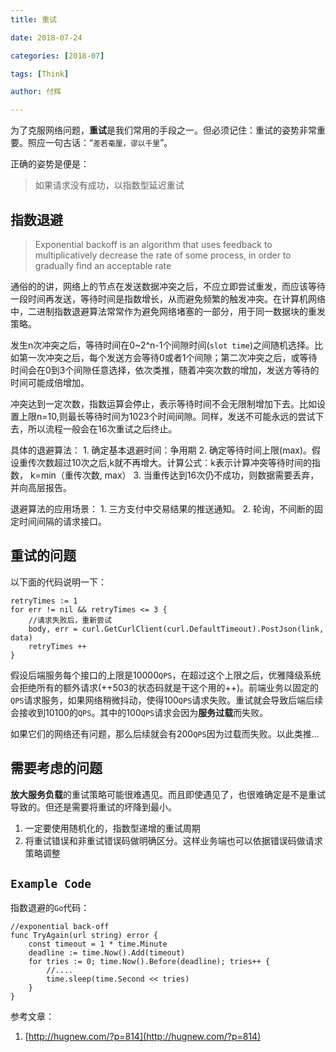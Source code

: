 ```yaml
---
title: 重试

date: 2018-07-24

categories: [2018-07]

tags: [Think]

author: 付辉

---
```


为了克服网络问题，**重试**是我们常用的手段之一。但必须记住：重试的姿势非常重要。照应一句古话：“`差若毫厘，谬以千里`”。

正确的姿势是便是：



> 如果请求没有成功，以指数型延迟重试

## 指数退避
> Exponential backoff is an algorithm that uses feedback to multiplicatively decrease the rate of some process, in order to gradually find an acceptable rate

通俗的的讲，网络上的节点在发送数据冲突之后，不应立即尝试重发，而应该等待一段时间再发送，等待时间是指数增长，从而避免频繁的触发冲突。在计算机网络中，二进制指数退避算法常常作为避免网络堵塞的一部分，用于同一数据块的重发策略。

发生n次冲突之后，等待时间在0~2^n-1个间隙时间(`slot time`)之间随机选择。比如第一次冲突之后，每个发送方会等待0或者1个间隙；第二次冲突之后，或等待时间会在0到3个间隙任意选择，依次类推，随着冲突次数的增加，发送方等待的时间可能成倍增加。

冲突达到一定次数，指数运算会停止，表示等待时间不会无限制增加下去。比如设置上限n=10,则最长等待时间为1023个时间间隙。同样，发送不可能永远的尝试下去，所以流程一般会在16次重试之后终止。

具体的退避算法：
    1. 确定基本退避时间：争用期
    2. 确定等待时间上限(max)。假设重传次数超过10次之后,k就不再增大。计算公式：k表示计算冲突等待时间的指数， k=min（重传次数, max）
    3. 当重传达到16次仍不成功，则数据需要丢弃，并向高层报告。

退避算法的应用场景：
    1. 三方支付中交易结果的推送通知。
    2. 轮询，不间断的固定时间间隔的请求接口。

## 重试的问题

以下面的代码说明一下：
```
retryTimes := 1
for err != nil && retryTimes <= 3 {
    //请求失败后，重新尝试
	body, err = curl.GetCurlClient(curl.DefaultTimeout).PostJson(link, data)
	retryTimes ++
}
```
假设后端服务每个接口的上限是10000`QPS`，在超过这个上限之后，优雅降级系统会拒绝所有的额外请求(++503的状态码就是干这个用的++)。前端业务以固定的`QPS`请求服务，如果网络稍微抖动，使得100`QPS`请求失败。重试就会导致后端后续会接收到10100的`QPS`。其中的100`QPS`请求会因为**服务过载**而失败。

如果它们的网络还有问题，那么后续就会有200`QPS`因为过载而失败。以此类推...

## 需要考虑的问题

**放大服务负载**的重试策略可能很难遇见。而且即使遇见了，也很难确定是不是重试导致的。但还是需要将重试的坏降到最小。

1. 一定要使用随机化的，指数型递增的重试周期
2. 将重试错误和非重试错误码做明确区分。这样业务端也可以依据错误码做请求策略调整​

## `Example Code`
指数退避的`Go`代码：
```
//exponential back-off
func TryAgain(url string) error {
    const timeout = 1 * time.Minute
    deadline := time.Now().Add(timeout)
    for tries := 0; time.Now().Before(deadline); tries++ {
        //....
        time.sleep(time.Second << tries)
    }
}

```

参考文章：

1. [http://hugnew.com/?p=814](http://hugnew.com/?p=814)

